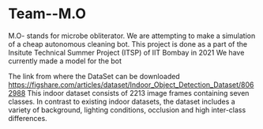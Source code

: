 # Team--M.O
M.O- stands for microbe obliterator. We are attempting to make a simulation of a cheap autonomous cleaning bot. This project is done as a part of the Insitute Technical Summer Project (ITSP) of IIT Bombay in 2021
We have currently made a model for the bot

The link from where the DataSet can be downloaded
https://figshare.com/articles/dataset/Indoor_Object_Detection_Dataset/8062988
This indoor dataset consists of 2213 image frames containing seven classes. In contrast to existing indoor datasets, the dataset includes a variety of background, lighting conditions, occlusion and high inter-class differences.
